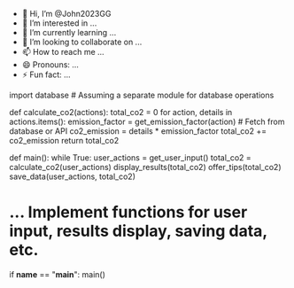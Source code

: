 - 👋 Hi, I’m @John2023GG
- 👀 I’m interested in ...
- 🌱 I’m currently learning ...
- 💞️ I’m looking to collaborate on ...
- 📫 How to reach me ...
- 😄 Pronouns: ...
- ⚡ Fun fact: ...

<!---
John2023GG/John2023GG is a ✨ special ✨ repository because its `README.md` (this file) appears on your GitHub profile.
You can click the Preview link to take a look at your changes.
--->import database  # Assuming a separate module for database operations

def calculate_co2(actions):
    total_co2 = 0
    for action, details in actions.items():
        emission_factor = get_emission_factor(action)  # Fetch from database or API
        co2_emission = details * emission_factor
        total_co2 += co2_emission
    return total_co2

def main():
    while True:
        user_actions = get_user_input()
        total_co2 = calculate_co2(user_actions)
        display_results(total_co2)
        offer_tips(total_co2)
        save_data(user_actions, total_co2)

# ... Implement functions for user input, results display, saving data, etc.

if __name__ == "__main__":
    main()
